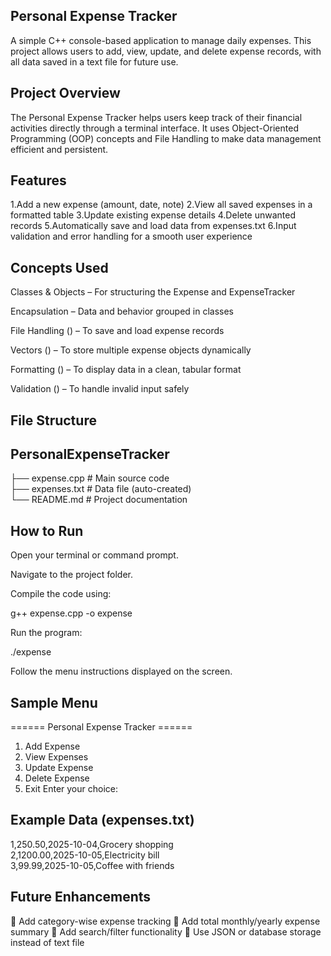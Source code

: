 ## Personal Expense Tracker

A simple C++ console-based application to manage daily expenses.
This project allows users to add, view, update, and delete expense records, with all data saved in a text file for future use.

## Project Overview

The Personal Expense Tracker helps users keep track of their financial activities directly through a terminal interface.
It uses Object-Oriented Programming (OOP) concepts and File Handling to make data management efficient and persistent.

## Features

 1.Add a new expense (amount, date, note)
 2.View all saved expenses in a formatted table
 3.Update existing expense details
 4.Delete unwanted records
 5.Automatically save and load data from expenses.txt
 6.Input validation and error handling for a smooth user experience

## Concepts Used

Classes & Objects – For structuring the Expense and ExpenseTracker

Encapsulation – Data and behavior grouped in classes

File Handling (<fstream>) – To save and load expense records

Vectors (<vector>) – To store multiple expense objects dynamically

Formatting (<iomanip>) – To display data in a clean, tabular format

Validation (<limits>) – To handle invalid input safely

## File Structure
## PersonalExpenseTracker
├── expense.cpp               # Main source code
<br/>
├── expenses.txt              # Data file (auto-created)
<br>
└── README.md                 # Project documentation

## How to Run

Open your terminal or command prompt.

Navigate to the project folder.

Compile the code using:

g++ expense.cpp -o expense


Run the program:

./expense


Follow the menu instructions displayed on the screen.

## Sample Menu
====== Personal Expense Tracker ======
1. Add Expense
2. View Expenses
3. Update Expense
4. Delete Expense
5. Exit
Enter your choice:

## Example Data (expenses.txt)
1,250.50,2025-10-04,Grocery shopping
<br/>
2,1200.00,2025-10-05,Electricity bill
<br/>
3,99.99,2025-10-05,Coffee with friends

## Future Enhancements

🔹 Add category-wise expense tracking
🔹 Add total monthly/yearly expense summary
🔹 Add search/filter functionality
🔹 Use JSON or database storage instead of text file